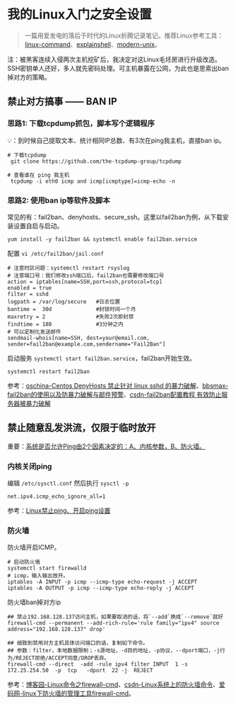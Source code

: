# 我的Linux入门之安全设置

> 一篇用爱发电的落后于时代的Linux折腾记录笔记。推荐Linux参考工具：[linux-command](https://wangchujiang.com/linux-command/)、[explainshell](https://www.explainshell.com)、[modern-unix](https://github.com/ibraheemdev/modern-unix)。

注：被黑客连续入侵两次主机挖矿后，我决定对这Linux毛坯房进行升级改造。SSH密钥单人还好，多人就先密码处理。可主机暴露在公网，为此也是思索出ban掉对方的策略。

## 禁止对方搞事 —— BAN IP

### 思路1: 下载tcpdump抓包，脚本写个逻辑程序

💡：到时候自己提取文本、统计相同IP总数、有3次在ping我主机，直接ban ip。

```
# 下载tcpdump 
 git clone https://github.com/the-tcpdump-group/tcpdump

# 查看谁在 ping 我主机
 tcpdump -i eth0 icmp and icmp[icmptype]=icmp-echo -n
```

### 思路2: 使用ban ip等软件及脚本

常见的有：fail2ban、denyhosts、secure_ssh。这里以fail2ban为例，从下载安装设置自启与启动。

```
yum install -y fail2ban && systemctl enable fail2ban.service
```

配置 `vi /etc/fail2ban/jail.conf`

```
# 注意时区问题：systemctl restart rsyslog
# 注意端口号：我们修改ssh端口后，fail2ban也需要修改端口号
action = iptables[name=SSH,port=ssh,protocol=tcp] 
enabled = true
filter = sshd
logpath = /var/log/secure   #日志位置
bantime =  30d              #封锁时间一个月
maxretry = 2                #失败2次即封禁
findtime = 180              #3分钟之内
# 可以定制化发送邮件
sendmail-whois[name=SSH, dest=your@email.com, sender=fail2ban@example.com,sendername="Fail2Ban"]    
```

启动服务 `systemctl start fail2ban.service`，fail2ban开始生效。

```
systemctl restart fail2ban
```

参考：[oschina-Centos DenyHosts 禁止针对 linux sshd 的暴力破解](https://my.oschina.net/notbad/blog/338545)、[bbsmax-fail2ban的使用以及防暴力破解与邮件预警](https://www.bbsmax.com/A/QW5YD19MJm/)、[csdn-fail2ban配置教程 有效防止服务器被暴力破解](https://blog.csdn.net/qq_44293827/article/details/118641216)


## 禁止随意乱发洪流，仅限于临时放开

重要：<u>系统是否允许Ping由2个因素决定的：A、内核参数，B、防火墙。</u>

### 内核关闭ping

编辑 `/etc/sysctl.conf` 然后执行 `sysctl -p`

```
net.ipv4.icmp_echo_ignore_all=1 
```

参考：[Linux禁止ping、开启ping设置](https://www.bbsmax.com/A/obzbMvAMdE/)

### 防火墙

防火墙开启ICMP。

```
# 启动防火墙
systemctl start firewalld
# icmp，输入输出放开。
iptables -A INPUT -p icmp --icmp-type echo-request -j ACCEPT
iptables -A OUTPUT -p icmp --icmp-type echo-reply -j ACCEPT
```
防火墙ban掉对方ip

```
## 禁止192.168.128.137访问主机，如果要取消的话，将`--add`换成`--remove`就好
firewall-cmd --permanent --add-rich-rule='rule family="ipv4" source address="192.168.128.137" drop'

## 细致到禁用对方主机具体访问端口的话，复制如下命令。
## 参数：filter，本地数据限制；-s源地址，-d目的地址，-p协议，--dport端口，-j行为/REJECT拒绝/ACCEPT同意/DROP丢弃。 
firewall-cmd --direct  -add -rule ipv4 filter INPUT  1 -s  172.25.254.50  -p  tcp   -dport  22 -j  REJECT
```

参考：[博客园-Linux命令之firewall-cmd](https://www.cnblogs.com/diantong/p/9713915.html)、[csdn-Linux系统上的防火墙命令](https://blog.csdn.net/weixin_43780179/article/details/125046304)、[爱码网-linux下防火墙的管理工具firewall-cmd](https://www.likecs.com/show-203862572.html)。

